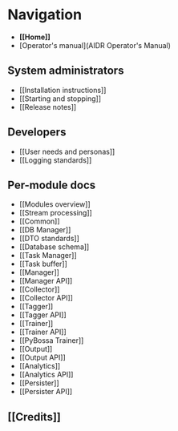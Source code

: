 # Navigation

* **[[Home]]**
* [Operator's manual](AIDR Operator's Manual)

## System administrators

* [[Installation instructions]]
* [[Starting and stopping]]
* [[Release notes]]

## Developers

* [[User needs and personas]]
* [[Logging standards]]

## Per-module docs

* [[Modules overview]]
 * [[Stream processing]]
* [[Common]]
* [[DB Manager]]
 * [[DTO standards]]
 * [[Database schema]]
* [[Task Manager]]
 * [[Task buffer]]
* [[Manager]]
 * [[Manager API]]
* [[Collector]]
 * [[Collector API]]
* [[Tagger]]
 * [[Tagger API]]
* [[Trainer]]
 * [[Trainer API]]
 * [[PyBossa Trainer]]
* [[Output]]
 * [[Output API]]
* [[Analytics]]
 * [[Analytics API]]
* [[Persister]]
 * [[Persister API]]

## [[Credits]]